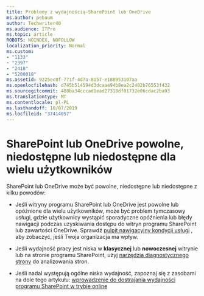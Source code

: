 ```yaml
---
title: Problemy z wydajnością-SharePoint lub OneDrive
ms.author: pebaum
author: Techwriter40
ms.audience: ITPro
ms.topic: article
ROBOTS: NOINDEX, NOFOLLOW
localization_priority: Normal
ms.custom:
- "1133"
- "2397"
- "2418"
- "5200018"
ms.assetid: 9225ec0f-771f-4d7a-8157-e188953107aa
ms.openlocfilehash: d745b514594d3dcaae94b8ea2c2402b76553f432
ms.sourcegitcommit: 488ba34cccad1ead27318df01732e06cdac2ba93
ms.translationtype: MT
ms.contentlocale: pl-PL
ms.lasthandoff: 10/07/2019
ms.locfileid: "37414057"
---
```

# <a name="sharepoint-or-onedrive-slow-inaccessible-or-unavailable-for-multiple-users"></a>SharePoint lub OneDrive powolne, niedostępne lub niedostępne dla wielu użytkowników

SharePoint lub OneDrive może być powolne, niedostępne lub niedostępne z kilku powodów:
  
- Jeśli witryny programu SharePoint lub OneDrive jest powolne lub opóźnione dla wielu użytkowników, może być problem tymczasowy usługi, gdzie użytkownicy wystąpić sporadyczne opóźnienia lub błędy nawigacji podczas uzyskiwania dostępu do witryn programu SharePoint lub zawartości OneDrive. Sprawdź [pulpit nawigacyjny kondycji usługi](https://admin.microsoft.com/AdminPortal/Home#/servicehealth) , aby zobaczyć, jeśli Twoja organizacja ma wpływ.
  
- Jeśli wydajność pracy jest niska w **klasycznej** lub **nowoczesnej** witrynie lub na stronie programu SharePoint, użyj [narzędzia diagnostycznego strony](https://aka.ms/perftool) do analizowania stron.
  
- Jeśli nadal występują ogólne niska wydajność, zapoznaj się z zasobami na dole tego artykułu: [wprowadzenie do dostrajania wydajności programu SharePoint w trybie online](https://go.microsoft.com/fwlink/?linkid=2024334)
  